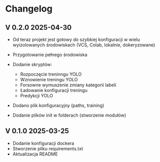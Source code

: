 # Changelog

## V 0.2.0 2025-04-30

- Od teraz projekt jest gotowy do szybkiej konfiguracji w wielu wyizolowanych środowiskach (VCS, Colab, lokalnie, dokeryzowane)

- Przygotowanie pełnego środowiska
- Dodanie skryptów:
  - Rozpoczęcie treninngu YOLO
  - Wznowienie treningu YOLO
  - Forsowne wymuszenie zmiany kategorii labeli
  - Ładowanie konfiguracji treningu
  - Predykcji YOLO
- Dodano plik konfiguracyjny (paths, training)
- Dodanie plików init w folderach (stworzenie modułów)

## V 0.1.0 2025-03-25

- Dodanie konfiguracji dockera
- Stworzenie pliku requirements.txt
- Aktualizacja README
